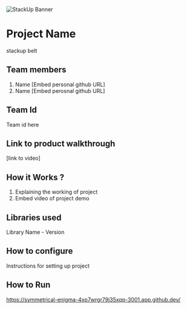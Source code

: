 ![StackUp Banner]([https://tinkerhub.frappe.cloud/files/stackup%20banner.jpeg])
# Project Name
stackup belt
## Team members
1. Name [Embed personal github URL]
2. Name [Embed perosnal github URL]
## Team Id
Team id here
## Link to product walkthrough
[link to video]
## How it Works ?
1. Explaining the working of project
2. Embed video of project demo
## Libraries used
Library Name - Version
## How to configure
Instructions for setting up project
## How to Run
https://symmetrical-enigma-4xp7wrgr79j35xqp-3001.app.github.dev/
